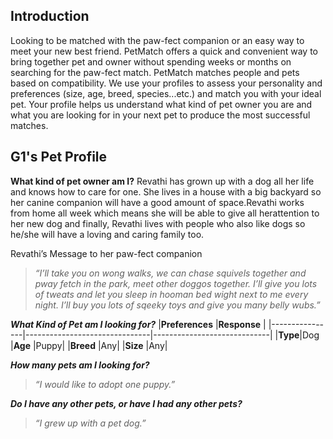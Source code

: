 ## Introduction
Looking to be matched with the paw-fect companion or an easy way to meet your new best
friend. PetMatch offers a quick and convenient way to bring together pet and owner
without spending weeks or months on searching for the paw-fect match. PetMatch matches
people and pets based on compatibility. We use your profiles to assess your
personality and preferences (size, age, breed, species...etc.) and match you with your
ideal pet. Your profile helps us understand what kind of pet owner you are and what
you are looking for in your next pet to produce the most successful matches.


## G1's Pet Profile 
**What kind of pet owner am I?**
Revathi has grown up with a dog all her life and knows how to care for one. She lives in a house with a big backyard so her canine companion will have a good amount of space.Revathi works from home all week which means she will be able to give all herattention to her new dog and finally, Revathi lives with people who also like  dogs so he/she will have a loving and caring family too.

Revathi’s Message to her paw-fect companion

> *“I’ll take you on wong walks, we can chase squivels together and pway fetch in the
park, meet other doggos together. I’ll give you lots of tweats and let you sleep
in hooman bed wight next to me every night. I’ll buy you lots of sqeeky toys and
give you many belly wubs.”*
>


***What Kind of Pet am I looking for?***
|**Preferences**                          |**Response**                         |
|----------------|-------------------------------|-----------------------------|
|**Type**|Dog            
|**Age**        |Puppy|
|**Breed**          |Any|
|**Size**          |Any|

***How many pets am I looking for?*** 
>  *“I would like to adopt one puppy.”* 

***Do I have any other pets, or have I had any other pets?*** 
>  *“I grew up with a pet dog.”*
